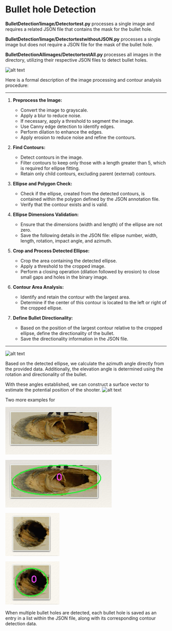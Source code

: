 # Bullet hole Detection

**BulletDetection1image/Detectortest.py** processes a single image and requires a related JSON file that contains the mask for the bullet hole.

**BulletDetection1image/DetectortestwithoutJSON.py** processes a single image but does not require a JSON file for the mask of the bullet hole.

**BulletDetectionAllimages/DetectortestAll.py** processes all images in the directory, utilizing their respective JSON files to detect bullet holes.



![alt text]( https://github.com/theocharistr/Bullet-hole-Detection/blob/master/BulletDetection1image/bullet%20hole%20car%20198.png)


Here is a formal description of the image processing and contour analysis procedure:

---

1. **Preprocess the Image:**
   - Convert the image to grayscale.
   - Apply a blur to reduce noise.
   - If necessary, apply a threshold to segment the image.
   - Use Canny edge detection to identify edges.
   - Perform dilation to enhance the edges.
   - Apply erosion to reduce noise and refine the contours.

2. **Find Contours:**
   - Detect contours in the image.
   - Filter contours to keep only those with a length greater than 5, which is required for ellipse fitting.
   - Retain only child contours, excluding parent (external) contours.

3. **Ellipse and Polygon Check:**
   - Check if the ellipse, created from the detected contours, is contained within the polygon defined by the JSON annotation file.
   - Verify that the contour exists and is valid.

4. **Ellipse Dimensions Validation:**
   - Ensure that the dimensions (width and length) of the ellipse are not zero.
   - Save the following details in the JSON file: ellipse number, width, length, rotation, impact angle, and azimuth.

5. **Crop and Process Detected Ellipse:**
   - Crop the area containing the detected ellipse.
   - Apply a threshold to the cropped image.
   - Perform a closing operation (dilation followed by erosion) to close small gaps and holes in the binary image.

6. **Contour Area Analysis:**
   - Identify and retain the contour with the largest area.
   - Determine if the center of this contour is located to the left or right of the cropped ellipse.

7. **Define Bullet Directionality:**
   - Based on the position of the largest contour relative to the cropped ellipse, define the directionality of the bullet.
   - Save the directionality information in the JSON file.

---

![alt text](https://github.com/theocharistr/Bullet-hole-Detection/blob/master/BulletDetectionAllimages/directionality.jpg)

Based on the detected ellipse, we calculate the azimuth angle directly from the provided data. 
Additionally, the elevation angle is determined using the rotation and directionality of the bullet.

With these angles established, we can construct a surface vector to estimate the potential position of the shooter.
![alt text](https://github.com/theocharistr/Bullet-hole-Detection/blob/master/BulletDetection1image/Detected_bullet%20hole%20car%20198.jpg)

Two more examples for

![alt text](https://github.com/theocharistr/Law_Game/blob/main/CSI/Bullet-hole-Detection/BulletDetection1image/25.png)

![alt text]( https://github.com/theocharistr/Law_Game/blob/main/CSI/Bullet-hole-Detection/BulletDetection1image/Detected_25.jpg)

![alt text]( https://github.com/theocharistr/Law_Game/blob/main/CSI/Bullet-hole-Detection/BulletDetection1image/65.png)

![alt text]( https://github.com/theocharistr/Law_Game/blob/main/CSI/Bullet-hole-Detection/BulletDetection1image/Detected_65.jpg)

When multiple bullet holes are detected, each bullet hole is saved as an entry in a list within the JSON file,
along with its corresponding contour detection data.

